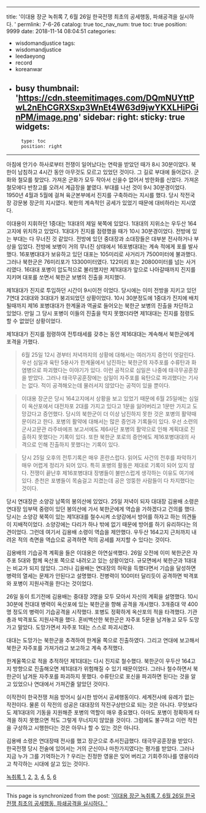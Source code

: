 
---
title: '이대용 장군 녹취록 7,  6월 26일 한국전쟁 최초의 공세행동, 파쇄공격을 실시하다. '
permlink: 7-6-26
catalog: true
toc_nav_num: true
toc: true
position: 9999
date: 2018-11-14 08:04:51
categories:
- wisdomandjustice
tags:
- wisdomandjustice
- leedaeyong
- record
- koreanwar
- busy
thumbnail: 'https://cdn.steemitimages.com/DQmNUYttPwL2nEhCGRXSxp3WnEt4W63d9jwYKXLHiPGinPM/image.png'
sidebar:
    right:
        sticky: true
widgets:
    -
        type: toc
        position: right
---


아침에 안기수 하사로부터 전쟁이 일어났다는 연락을 받았던 때가 8시 30분이었다. 북한이 남침하고 4시간 동안 아무것도 모르고 있었던 것이다. 그 길로 부대에 들어갔다. 군화와 철모를 찾았다. 가져온 군화가 모두 작아서 신을수 없어서 방한화를 신었다. 가져온 철모에다 반창고를 오려서 계급장을 붙였다. 부대를 나선 것이 9시 30분경이었다. 1950년 4월과 5월에 걸쳐 육군본부에서 진지를 구축하라는 지시를 했다. 당시 작전국장 강문봉 장군의  지시였다. 북한의 계속적인 공세가 있었기 때문에 대비하라는 지시였다. 

이대용이 지휘하던 1중대는 1대대의 제일 북쪽에 있었다. 1대대의 지위소는 우두산 164고지에 위치하고 있었다. 1대대가 진지를 점령했을 때가 10시 30분경이었다. 전방에 있는 부대는 다 무너진 것 같았다. 전방에 있던 중대장과 소대장들은 대부분 전사하거나 부상을 입었다. 전방에 보병이 거의 무너진 상태에서 16포병대대는 계속 적에게 포를 발사했다. 16포병대대가 보유하고 있던 대포는 105미리로 사거리가 7500미터에 불과했다. 그러나 북한군은 76미리포가 13300미터였다. 122미리 포는 20800미터를 넘는 사거리였다. 16대대 포병이 압도적으로 불리했지만 제1대대가 앞으로 나아갈때까지 진지를 지키며 대포를 쏘면서 북한군 보병의 진출을 저지했다. 

제1대대가 진지로 투입하던 시간이 9시이전 이었다. 당시에는 이미 전방을 지키고 있던 7연대 2대대와 3대대가 붕괴되었던 상황이었다. 10시 30분정도에 1중대가 진지에 배치될때까지 제16 포병대대가 한계울과 역골로 들어오는 북한군 보병의 진출을 차단하고 있었다. 만일 그 당시 포병이 이들의 진출을 막지 못했더라면 제1대대는 진지를 점령도 할 수 없었던 상황이었다. 

제1대대가 진지를 점령하여 전투태세를 갖추는 동안 제16대대는 계속해서 북한군에게 포격을 가했다. 

>6월 25일 12시 경부터 저녁까지의 상황에 대해서는 여러가지 증언이 엇갈린다. 우선 심일과 육탄 5용사가 한계울에서 남진하는 북한군의 자주포를 수류탄과 화염병으로 파괴했다는 이야기가 있다. 이런 공적으로 심일은 나중에 태극무공훈장을 받았다. 그러나 태극무공훈장에는 심일이 자주포를 육탄으로 파괴했다는 기사는 없다. 적이 공격해오는데 물러서지 않았다는 공적이 있을 뿐이다. 

>이대용 장군은 당시 164고지에서 상황을 보고 있었기 때문에 6월 25일에는 심일이 옥산포에서 대전차포 2대를 가지고 있다고 1문을 잃어버리고 1문만 가지고 도망갔다고 증언했다. 당시의 북한군이 더 이상 남진하지 못한 것은 포병의 활약때문이라고 한다. 포병의 활약에 대해서는 많은 증언과 기록들이 있다. 우선 소련의 군사고문관 라주바에프 보고서에도 제6사단 포병의 활약으로 인해 계획대로 진출하지 못했다는 기록이 있다. 또한 북한군 포로의 증언에도 제16포병대대의 사격으로 인해 진출하지 못했다는 기록이 있다. 

>당시 25일 오후의 전투기록은 매우 혼란스럽다. 읽어도 사건의 전후를 파악하기 매우 어렵게 정리가 되어 있다. 특히 포병의 활동은 제대로 기록이 되어 있지 않다. 전쟁이 끝난후 제16포병대대 장병들이 불만스럽게 생각하는 이유도 여기에 있다. 춘천은 포병들이 목숨걸고 지켰는데 공은 엉뚱한 사람들이 다 차지했다는 것이다. 


당시 연대장은 소양강 남쪽의 봉의산에 있었다. 25일 저녁이 되자 대대장 김용배 소령은 연대장 임부택 중령이 있던 봉의산에 가서 북한군에게 역습을 가하겠다고 건의를 했다. 당시는 소양강 북쪽이 있는 제1대대를 철수시켜 소양강에서 방어를 하자고 하는 의견들이 지배적이었다. 소양강에는 다리가 하나 밖에 없기 때문에 방어를 하기 유리하다는 의견이었다. 그런데 여기서 김용배 소령이 역습을 제안했다. 우두산 164고지 근처까지 내려온 적의 측면을 역습으로 공격하면 적의 공세를 저지할 수 있다는 것이다.

김용배의 기습공격 계획을 들은 이대용은 아연실색했다. 26일 오전에 이미 북한군은 자주포 5대와 함께 옥산포 쪽으로 내려오고 있는 상황이었다. 규모면에서 북한군과 1대대는 비교가 되지 않았다. 그러나 김용배는 연대장의 허락을 득했다면서 기습을 달성하면 병력의 열세는 문제가 안된다고 설명했다. 전병력이 100미터 달리듯이 공격하면 박격포와 포병이 지원사격을 한다는 것이었다. 

26일 동이 트기전에 김용배는 중대장 3명을 모두 모아서 자신의 계획을 설명했다. 10시 30분에 전대대 병력이 옥산포에 있는 북한군을 향해 공격을 개시했다. 3개중대 약 400명 정도의 병력이 기습공격을 시작했다. 포병도 정확하게 옥산포의 적을 타격했다. 기관총과 박격포도 지원사격을 했다. 혼비백산한 북한군은 자주포 5문을 남겨놓고 모두 도망가고 말았다. 도망가면서 자주포 1대는 스스로 파괴시켰다. 

대대는 도망가는 북한군을 추격하여 한계울 쪽으로 진출하였다. 그리고 연대에 보고해서 북한군 자주포를 가져가라고 보고하고 계속 추적했다. 

한계울쪽으로 적을 추적하던 제1대대는 다시 진지로 철수했다. 북한군이 우두산 164고지 방향으로 진출해오면 제1대대가 위험해질 수 있기 때문이었다. 그러나 철수하면서 북한군이 남겨둔 자주포를 파괴하지 못했다. 수류탄으로 포신을 파괴하면 된다는 것을 알 고 있었으나 연대에서 가져간줄 알았던 것이다.  

이작전이 한국전쟁 처음 방어시 실시한 방어시 공세행동이다. 세계전사에 유례가 없는 작전이다. 물론 이 작전의 성공은 대대장의 작전구상만으로 되는 것은 아니다. 무엇보다도 제1대대의 기동을 지원해준 포병의 역할이 매우 중요했다. 아마도 포병이 정확하게 타격을 하지 못했으면 적도 그렇게 무너지지 않았을 것이다. 그럼에도 불구하고 이런 작전을 구상하고 시행한다는 것은 아무나 할 수 있는 것은 아니다. 

김용배 소령은 연대장때 전사를 했고 장군으로 추서진급했다. 태극무공훈장을 받았다. 한국전쟁 당시 전술에 있어서는 거의 군신이나 마찬가지였다는 평가를 받았다. 그러나 지금 누가 그를 기억하는가 ? 우리는 진정한 영웅은 잊어 버리고 기회주의나를 영웅이라고 착각하는 시대에 살고 있는 것이다.   

[녹취록 1](https://steemit.com/wisdomandjustice/@wisdomandjustice/43s2kx), [2](https://steemit.com/wisdomandjustice/@wisdomandjustice/2-38), [3](https://steemit.com/wisdomandjustice/@wisdomandjustice/3-38-2), [4](https://steemit.com/wisdomandjustice/@wisdomandjustice/4), [5](https://steemit.com/wisdomandjustice/@wisdomandjustice/5), [6](https://steemit.com/wisdomandjustice/@wisdomandjustice/6)



- - -

This page is synchronized from the post: ['이대용 장군 녹취록 7,  6월 26일 한국전쟁 최초의 공세행동, 파쇄공격을 실시하다. '](https://steemit.com/@wisdomandjustice/7-6-26)
